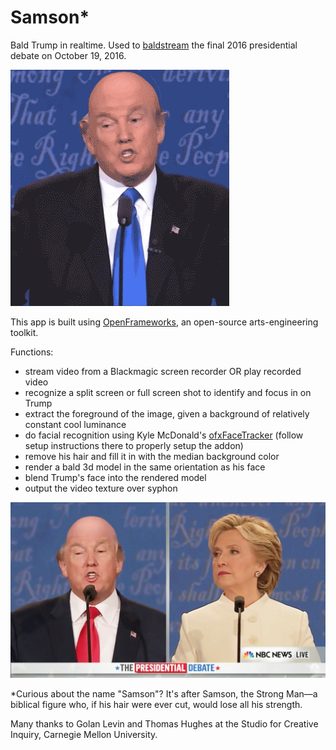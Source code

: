 # Samson*
Bald Trump in realtime. Used to [baldstream](https://youtu.be/2Ft5JBWj_Ag?t=4814) the final 2016 presidential debate on October 19, 2016.

![debate](assets/debate.gif)

This app is built using [OpenFrameworks](http://openframeworks.cc), an open-source arts-engineering toolkit.

Functions:

- stream video from a Blackmagic screen recorder OR play recorded video
- recognize a split screen or full screen shot to identify and focus in on Trump
- extract the foreground of the image, given a background of relatively constant cool luminance
- do facial recognition using Kyle McDonald's [ofxFaceTracker](https://github.com/kylemcdonald/ofxFaceTracker) (follow setup instructions there to properly setup the addon)
- remove his hair and fill it in with the median background color
- render a bald 3d model in the same orientation as his face
- blend Trump's face into the rendered model
- output the video texture over syphon

![screenshot](assets/baldy.jpg)

*Curious about the name "Samson"? It's after Samson, the Strong Man—a biblical figure who, if his hair were ever cut, would lose all his strength.

Many thanks to Golan Levin and Thomas Hughes at the Studio for Creative Inquiry, Carnegie Mellon University.